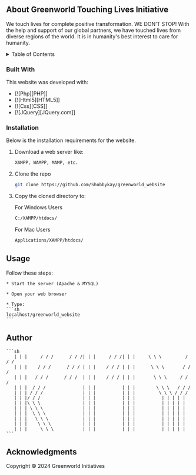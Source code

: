 <!-- ABOUT THE GREENWORLD -->
## About Greenworld Touching Lives Initiative 

We touch lives for complete positive transformation. WE DON’T STOP! With the help and support of our global partners, we have touched lives from diverse regions of the world. It is in humanity's best interest to care for humanity. 

<!-- TABLE OF CONTENTS -->
<details>
  <summary>Table of Contents</summary>
  <ol>
    <li><a href="#">About Greenworld</a></li>
    <li><a href="#">Built With</a></li>
    <li><a href="#contributing">Installation</a></li>
    <li><a href="#license">Usage</a></li>
    <li><a href="#contact">Author</a></li>
  </ol>
</details>


### Built With

This website was developed with:

* [![Php][PHP]]
* [![Html5][HTML5]]
* [![Css][CSS]]
* [![JQuery][JQuery.com]]



### Installation

Below is the installation requirements for the website.

1. Download a web server like:
   ```sh
   XAMPP, WAMPP, MAMP, etc.
   ```

2. Clone the repo
   ```sh
   git clone https://github.com/Shobbykay/greenworld_website
   ```

3. Copy the cloned directory to:

   For Windows Users
   ```sh
   C:/XAMPP/htdocs/
   ```

   For Mac Users
   ```sh
   Applications/XAMPP/htdocs/
   ```



## Usage

Follow these steps:

    * Start the server (Apache & MYSQL)

    * Open your web browser

    * Type:
    ```sh
    localhost/greenworld_website
    ```



## Author

    ```sh
       | | |     / / /      / / /| | |     / / /| | |     \ \ \         / / /
       | | |    / / /      / / / | | |    / / / | | |      \ \ \       / / /
       | | |   / / /      / / /  | | |    / / / | | |       \ \ \     / / /
       | | |  / / /              | | |          | | |        \ \ \   / / /
       | | | / / /               | | |          | | |         \ \ \ / / /
       | | |/ / /                | | |          | | |          | | | | |   
       | | |\ \ \                | | |          | | |          | | | | |
       | | | \ \ \               | | |          | | |          | | | | |
       | | |  \ \ \              | | |          | | |          | | | | |
       | | |   \ \ \             | | |          | | |          | | | | |
       | | |    \ \ \            | | |          | | |          | | | | |
       | | |     \ \ \           | | |          | | |          | | | | |
    ```



## Acknowledgments

Copyright &copy; 2024 Greenworld Initiatives